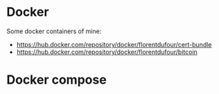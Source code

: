 # Docker

Some docker containers of mine:

- https://hub.docker.com/repository/docker/florentdufour/cert-bundle
- https://hub.docker.com/repository/docker/florentdufour/bitcoin

# Docker compose
